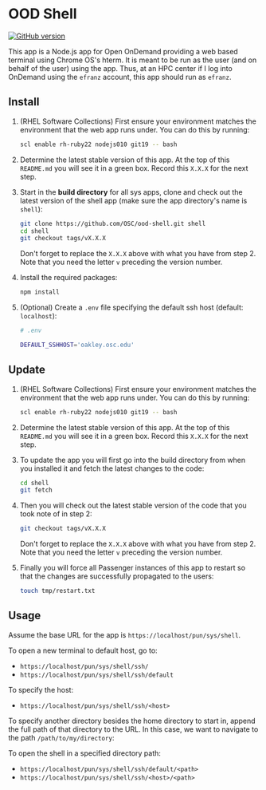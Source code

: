 # OOD Shell

[![GitHub version](https://badge.fury.io/gh/OSC%2Food-shell.svg)](https://badge.fury.io/gh/OSC%2Food-shell)

This app is a Node.js app for Open OnDemand providing a web based terminal
using Chrome OS's hterm. It is meant to be run as the user (and on behalf of
the user) using the app. Thus, at an HPC center if I log into OnDemand using
the `efranz` account, this app should run as `efranz`.

## Install

1.  (RHEL Software Collections) First ensure your environment matches the
    environment that the web app runs under. You can do this by running:

    ```sh
    scl enable rh-ruby22 nodejs010 git19 -- bash
    ```

2.  Determine the latest stable version of this app. At the top of this
    `README.md` you will see it in a green box. Record this `X.X.X` for the
    next step.

3.  Start in the **build directory** for all sys apps, clone and check out the
    latest version of the shell app (make sure the app directory's name is
    `shell`):

    ```sh
    git clone https://github.com/OSC/ood-shell.git shell
    cd shell
    git checkout tags/vX.X.X
    ```

    Don't forget to replace the `X.X.X` above with what you have from step 2.
    Note that you need the letter `v` preceding the version number.

4.  Install the required packages:

    ```sh
    npm install
    ```

5.  (Optional) Create a `.env` file specifying the default ssh host (default:
    `localhost`):

    ```sh
    # .env

    DEFAULT_SSHHOST='oakley.osc.edu'
    ```

## Update

1.  (RHEL Software Collections) First ensure your environment matches the
    environment that the web app runs under. You can do this by running:

    ```sh
    scl enable rh-ruby22 nodejs010 git19 -- bash
    ```

2.  Determine the latest stable version of this app. At the top of this
    `README.md` you will see it in a green box. Record this `X.X.X` for the
    next step.

3.  To update the app you will first go into the build directory from when you
    installed it and fetch the latest changes to the code:

    ```sh
    cd shell
    git fetch
    ```

4.  Then you will check out the latest stable version of the code that you took
    note of in step 2:

    ```sh
    git checkout tags/vX.X.X
    ```

    Don't forget to replace the `X.X.X` above with what you have from step 2.
    Note that you need the letter `v` preceding the version number.

5.  Finally you will force all Passenger instances of this app to restart so
    that the changes are successfully propagated to the users:

    ```sh
    touch tmp/restart.txt
    ```

## Usage

Assume the base URL for the app is `https://localhost/pun/sys/shell`.

To open a new terminal to default host, go to:

- `https://localhost/pun/sys/shell/ssh/`
- `https://localhost/pun/sys/shell/ssh/default`

To specify the host:

- `https://localhost/pun/sys/shell/ssh/<host>`

To specify another directory besides the home directory to start in, append the
full path of that directory to the URL. In this case, we want to navigate to
the path `/path/to/my/directory`:

To open the shell in a specified directory path:

- `https://localhost/pun/sys/shell/ssh/default/<path>`
- `https://localhost/pun/sys/shell/ssh/<host>/<path>`
